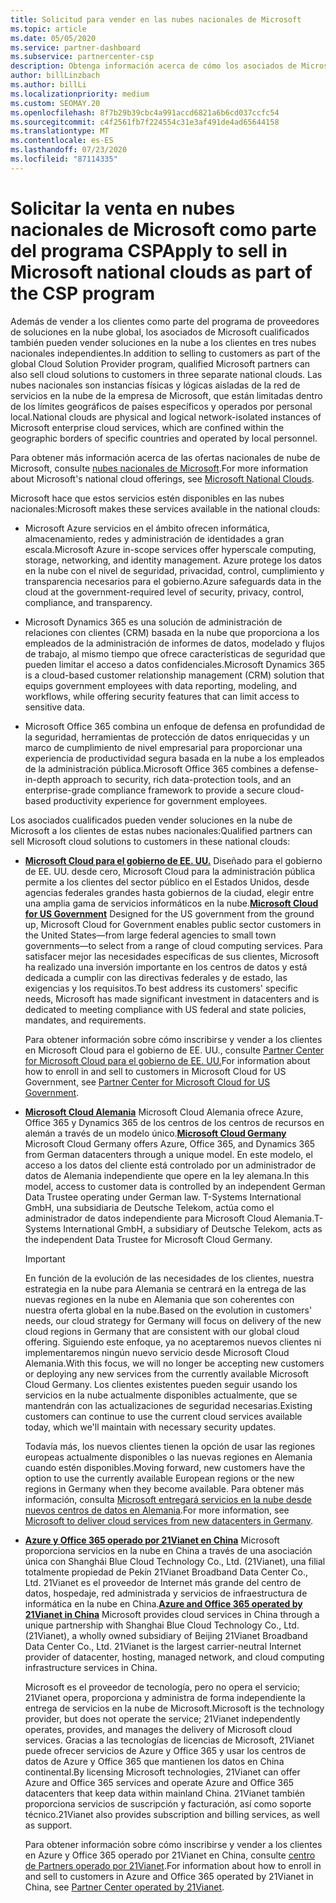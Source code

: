```yaml
---
title: Solicitud para vender en las nubes nacionales de Microsoft
ms.topic: article
ms.date: 05/05/2020
ms.service: partner-dashboard
ms.subservice: partnercenter-csp
description: Obtenga información acerca de cómo los asociados de Microsoft en el programa proveedor de soluciones en la nube pueden vender a los clientes inscritos en nubes nacionales admitidas.
author: billLinzbach
ms.author: billLi
ms.localizationpriority: medium
ms.custom: SEOMAY.20
ms.openlocfilehash: 8f7b29b39cbc4a991accd6821a6b6cd037ccfc54
ms.sourcegitcommit: c4f2561fb7f224554c31e3af491de4ad65644158
ms.translationtype: MT
ms.contentlocale: es-ES
ms.lasthandoff: 07/23/2020
ms.locfileid: "87114335"
---
```

# <a name="apply-to-sell-in-microsoft-national-clouds-as-part-of-the-csp-program"></a><span data-ttu-id="43f59-103">Solicitar la venta en nubes nacionales de Microsoft como parte del programa CSP</span><span class="sxs-lookup"><span data-stu-id="43f59-103">Apply to sell in Microsoft national clouds as part of the CSP program</span></span>

<span data-ttu-id="43f59-104">Además de vender a los clientes como parte del programa de proveedores de soluciones en la nube global, los asociados de Microsoft cualificados también pueden vender soluciones en la nube a los clientes en tres nubes nacionales independientes.</span><span class="sxs-lookup"><span data-stu-id="43f59-104">In addition to selling to customers as part of the global Cloud Solution Provider program, qualified Microsoft partners can also sell cloud solutions to customers in three separate national clouds.</span></span> <span data-ttu-id="43f59-105">Las nubes nacionales son instancias físicas y lógicas aisladas de la red de servicios en la nube de la empresa de Microsoft, que están limitadas dentro de los límites geográficos de países específicos y operados por personal local.</span><span class="sxs-lookup"><span data-stu-id="43f59-105">National clouds are physical and logical network-isolated instances of Microsoft enterprise cloud services, which are confined within the geographic borders of specific countries and operated by local personnel.</span></span> 

<span data-ttu-id="43f59-106">Para obtener más información acerca de las ofertas nacionales de nube de Microsoft, consulte [nubes nacionales de Microsoft](https://www.microsoft.com/trustcenter/cloudservices/nationalcloud).</span><span class="sxs-lookup"><span data-stu-id="43f59-106">For more information about Microsoft's national cloud offerings, see [Microsoft National Clouds](https://www.microsoft.com/trustcenter/cloudservices/nationalcloud).</span></span>

<span data-ttu-id="43f59-107">Microsoft hace que estos servicios estén disponibles en las nubes nacionales:</span><span class="sxs-lookup"><span data-stu-id="43f59-107">Microsoft makes these services available in the national clouds:</span></span>

-   <span data-ttu-id="43f59-108">Microsoft Azure servicios en el ámbito ofrecen informática, almacenamiento, redes y administración de identidades a gran escala.</span><span class="sxs-lookup"><span data-stu-id="43f59-108">Microsoft Azure in-scope services offer hyperscale computing, storage, networking, and identity management.</span></span> <span data-ttu-id="43f59-109">Azure protege los datos en la nube con el nivel de seguridad, privacidad, control, cumplimiento y transparencia necesarios para el gobierno.</span><span class="sxs-lookup"><span data-stu-id="43f59-109">Azure safeguards data in the cloud at the government-required level of security, privacy, control, compliance, and transparency.</span></span>

-   <span data-ttu-id="43f59-110">Microsoft Dynamics 365 es una solución de administración de relaciones con clientes (CRM) basada en la nube que proporciona a los empleados de la administración de informes de datos, modelado y flujos de trabajo, al mismo tiempo que ofrece características de seguridad que pueden limitar el acceso a datos confidenciales.</span><span class="sxs-lookup"><span data-stu-id="43f59-110">Microsoft Dynamics 365 is a cloud-based customer relationship management (CRM) solution that equips government employees with data reporting, modeling, and workflows, while offering security features that can limit access to sensitive data.</span></span>

-   <span data-ttu-id="43f59-111">Microsoft Office 365 combina un enfoque de defensa en profundidad de la seguridad, herramientas de protección de datos enriquecidas y un marco de cumplimiento de nivel empresarial para proporcionar una experiencia de productividad segura basada en la nube a los empleados de la administración pública.</span><span class="sxs-lookup"><span data-stu-id="43f59-111">Microsoft Office 365 combines a defense-in-depth approach to security, rich data-protection tools, and an enterprise-grade compliance framework to provide a secure cloud-based productivity experience for government employees.</span></span>

<span data-ttu-id="43f59-112">Los asociados cualificados pueden vender soluciones en la nube de Microsoft a los clientes de estas nubes nacionales:</span><span class="sxs-lookup"><span data-stu-id="43f59-112">Qualified partners can sell Microsoft cloud solutions to customers in these national clouds:</span></span>

-   <span data-ttu-id="43f59-113">[**Microsoft Cloud para el gobierno de EE. UU.**](https://www.microsoft.com/trustcenter/cloudservices/nationalcloud#Microsoft_Cloud_for_US) Diseñado para el gobierno de EE. UU. desde cero, Microsoft Cloud para la administración pública permite a los clientes del sector público en el Estados Unidos, desde agencias federales grandes hasta gobiernos de la ciudad, elegir entre una amplia gama de servicios informáticos en la nube.</span><span class="sxs-lookup"><span data-stu-id="43f59-113">[**Microsoft Cloud for US Government**](https://www.microsoft.com/trustcenter/cloudservices/nationalcloud#Microsoft_Cloud_for_US) Designed for the US government from the ground up, Microsoft Cloud for Government enables public sector customers in the United States—from large federal agencies to small town governments—to select from a range of cloud computing services.</span></span> <span data-ttu-id="43f59-114">Para satisfacer mejor las necesidades específicas de sus clientes, Microsoft ha realizado una inversión importante en los centros de datos y está dedicada a cumplir con las directivas federales y de estado, las exigencias y los requisitos.</span><span class="sxs-lookup"><span data-stu-id="43f59-114">To best address its customers' specific needs, Microsoft has made significant investment in datacenters and is dedicated to meeting compliance with US federal and state policies, mandates, and requirements.</span></span> 

    <span data-ttu-id="43f59-115">Para obtener información sobre cómo inscribirse y vender a los clientes en Microsoft Cloud para el gobierno de EE. UU., consulte [Partner Center for Microsoft Cloud para el gobierno de EE. UU.](partner-center-for-microsoft-us-govt-cloud.md)</span><span class="sxs-lookup"><span data-stu-id="43f59-115">For information about how to enroll in and sell to customers in Microsoft Cloud for US Government, see [Partner Center for Microsoft Cloud for US Government](partner-center-for-microsoft-us-govt-cloud.md).</span></span>

-   <span data-ttu-id="43f59-116">[**Microsoft Cloud Alemania**](https://www.microsoft.com/trustcenter/cloudservices/nationalcloud#Microsoft_Cloud_Germany) Microsoft Cloud Alemania ofrece Azure, Office 365 y Dynamics 365 de los centros de los centros de recursos en alemán a través de un modelo único.</span><span class="sxs-lookup"><span data-stu-id="43f59-116">[**Microsoft Cloud Germany**](https://www.microsoft.com/trustcenter/cloudservices/nationalcloud#Microsoft_Cloud_Germany) Microsoft Cloud Germany offers Azure, Office 365, and Dynamics 365 from German datacenters through a unique model.</span></span> <span data-ttu-id="43f59-117">En este modelo, el acceso a los datos del cliente está controlado por un administrador de datos de Alemania independiente que opere en la ley alemana.</span><span class="sxs-lookup"><span data-stu-id="43f59-117">In this model, access to customer data is controlled by an independent German Data Trustee operating under German law.</span></span> <span data-ttu-id="43f59-118">T-Systems International GmbH, una subsidiaria de Deutsche Telekom, actúa como el administrador de datos independiente para Microsoft Cloud Alemania.</span><span class="sxs-lookup"><span data-stu-id="43f59-118">T-Systems International GmbH, a subsidiary of Deutsche Telekom, acts as the independent Data Trustee for Microsoft Cloud Germany.</span></span>

    > [!IMPORTANT]  
    > <span data-ttu-id="43f59-119">En función de la evolución de las necesidades de los clientes, nuestra estrategia en la nube para Alemania se centrará en la entrega de las nuevas regiones en la nube en Alemania que son coherentes con nuestra oferta global en la nube.</span><span class="sxs-lookup"><span data-stu-id="43f59-119">Based on the evolution in customers' needs, our cloud strategy for Germany will focus on delivery of the new cloud regions in Germany that are consistent with our global cloud offering.</span></span> <span data-ttu-id="43f59-120">Siguiendo este enfoque, ya no aceptaremos nuevos clientes ni implementaremos ningún nuevo servicio desde Microsoft Cloud Alemania.</span><span class="sxs-lookup"><span data-stu-id="43f59-120">With this focus, we will no longer be accepting new customers or deploying any new services from the currently available Microsoft Cloud Germany.</span></span> <span data-ttu-id="43f59-121">Los clientes existentes pueden seguir usando los servicios en la nube actualmente disponibles actualmente, que se mantendrán con las actualizaciones de seguridad necesarias.</span><span class="sxs-lookup"><span data-stu-id="43f59-121">Existing customers can continue to use the current cloud services available today, which we'll maintain with necessary security updates.</span></span>
    >  
    > <span data-ttu-id="43f59-122">Todavía más, los nuevos clientes tienen la opción de usar las regiones europeas actualmente disponibles o las nuevas regiones en Alemania cuando estén disponibles.</span><span class="sxs-lookup"><span data-stu-id="43f59-122">Moving forward, new customers have the option to use the currently available European regions or the new regions in Germany when they become available.</span></span> <span data-ttu-id="43f59-123">Para obtener más información, consulta [Microsoft entregará servicios en la nube desde nuevos centros de datos en Alemania](https://news.microsoft.com/europe/2018/08/31/microsoft-to-deliver-cloud-services-from-new-datacentres-in-germany-in-2019-to-meet-evolving-customer-needs/).</span><span class="sxs-lookup"><span data-stu-id="43f59-123">For more information, see [Microsoft to deliver cloud services from new datacenters in Germany](https://news.microsoft.com/europe/2018/08/31/microsoft-to-deliver-cloud-services-from-new-datacentres-in-germany-in-2019-to-meet-evolving-customer-needs/).</span></span>

    
-   <span data-ttu-id="43f59-124">[**Azure y Office 365 operado por 21Vianet en China**](https://www.microsoft.com/trustcenter/cloudservices/nationalcloud#Microsoft_Cloud_for_China) Microsoft proporciona servicios en la nube en China a través de una asociación única con Shanghái Blue Cloud Technology Co., Ltd. (21Vianet), una filial totalmente propiedad de Pekín 21Vianet Broadband Data Center Co., Ltd. 21Vianet es el proveedor de Internet más grande del centro de datos, hospedaje, red administrada y servicios de infraestructura de informática en la nube en China.</span><span class="sxs-lookup"><span data-stu-id="43f59-124">[**Azure and Office 365 operated by 21Vianet in China**](https://www.microsoft.com/trustcenter/cloudservices/nationalcloud#Microsoft_Cloud_for_China) Microsoft provides cloud services in China through a unique partnership with Shanghai Blue Cloud Technology Co., Ltd. (21Vianet), a wholly owned subsidiary of Beijing 21Vianet Broadband Data Center Co., Ltd. 21Vianet is the largest carrier-neutral Internet provider of datacenter, hosting, managed network, and cloud computing infrastructure services in China.</span></span> 

    <span data-ttu-id="43f59-125">Microsoft es el proveedor de tecnología, pero no opera el servicio; 21Vianet opera, proporciona y administra de forma independiente la entrega de servicios en la nube de Microsoft.</span><span class="sxs-lookup"><span data-stu-id="43f59-125">Microsoft is the technology provider, but does not operate the service; 21Vianet independently operates, provides, and manages the delivery of Microsoft cloud services.</span></span> <span data-ttu-id="43f59-126">Gracias a las tecnologías de licencias de Microsoft, 21Vianet puede ofrecer servicios de Azure y Office 365 y usar los centros de datos de Azure y Office 365 que mantienen los datos en China continental.</span><span class="sxs-lookup"><span data-stu-id="43f59-126">By licensing Microsoft technologies, 21Vianet can offer Azure and Office 365 services and operate Azure and Office 365 datacenters that keep data within mainland China.</span></span> <span data-ttu-id="43f59-127">21Vianet también proporciona servicios de suscripción y facturación, así como soporte técnico.</span><span class="sxs-lookup"><span data-stu-id="43f59-127">21Vianet also provides subscription and billing services, as well as support.</span></span>

    <span data-ttu-id="43f59-128">Para obtener información sobre cómo inscribirse y vender a los clientes en Azure y Office 365 operado por 21Vianet en China, consulte [centro de Partners operado por 21Vianet](https://msdn.microsoft.com/partner-china/index).</span><span class="sxs-lookup"><span data-stu-id="43f59-128">For information about how to enroll in and sell to customers in Azure and Office 365 operated by 21Vianet in China, see [Partner Center operated by 21Vianet](https://msdn.microsoft.com/partner-china/index).</span></span> 